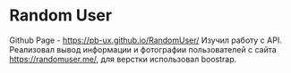 # Random User
Github Page - https://pb-ux.github.io/RandomUser/
Изучил работу с API. Реализовал вывод информации и фотографии пользователей с сайта https://randomuser.me/, для верстки использовал boostrap.
